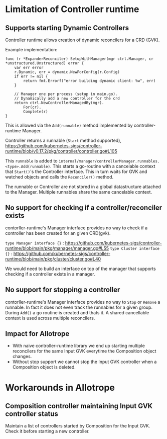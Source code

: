 # Limitation of Controller runtime

## Supports starting Dynamic Controllers

Controller runtime allows creation of dynamic reconcilers for a CRD (GVK). 

Example implementation:

```
func (r *ExpanderReconciler) SetupWithManager(mgr ctrl.Manager, cr *unstructured.Unstructured) error {
	var err error
	r.Dynamic, err = dynamic.NewForConfig(r.Config)
	if err != nil {
		return fmt.Errorf("error building dynamic client: %w", err)
	}

    // Manager one per process (setup in main.go).
    // Dynamically add a new controller for the crd
	return ctrl.NewControllerManagedBy(mgr).
		For(cr).
		Complete(r)
}
```

This is allowed via the `Add(runnable)` method implemented by controller-runtime Manager.

Controller returns a runnable (`Start` method supported),
https://github.com/kubernetes-sigs/controller-runtime/blob/v0.17.2/pkg/controller/controller.go#L105

This `runnable` is added to `internal/manager/controllerManager.runnables.<type>.Add(runnable)`.
This starts a go-routine with a cancelable context that `Start()`'s the Controller interface.
This in turn waits for GVK and watched objects and calls the `Reconciler()` method. 

The runnable or Controller are not stored in a global datastructure attached to the Manager.
Multiple runnables share the same cancelable context. 

## No support for checking if a controller/reconciler exists

contorller-runtime's Manager interface provides no way to check if a controller has been created for an given CRD(gvk).

`type Manager interface {}` : https://github.com/kubernetes-sigs/controller-runtime/blob/main/pkg/manager/manager.go#L55
`type Cluster interface {}` : https://github.com/kubernetes-sigs/controller-runtime/blob/main/pkg/cluster/cluster.go#L40

We would need to build an interface on top of the manager that supports checking if a controller exists in a manager.

## No support for stopping a controller

contorller-runtime's Manager interface provides no way to `Stop` or `Remove` a runnable. In fact it does not even track the runnables for a given group. During `Add()` a go routine is created and thats it. A shared cancellable context is used across multiple reconcilers.

## Impact for Allotrope
- With naive controller-runtime library we end up starting multiple reconcilers for the same Input GVK everytime the Composition object changes.
- Without stop support we cannot stop the Input GVK controller when a Composition object is deleted.


# Workarounds in Allotrope

## Composition controller maintaining Input GVK controller status

Maintain a list of controllers started by Composition for the Input GVK.
Check it before starting a new controller.
